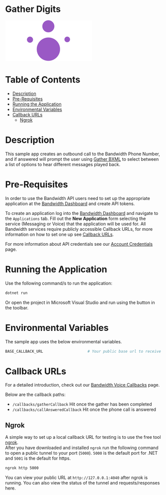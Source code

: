 # Gather Digits

<a href="https://dev.bandwidth.com/docs/voice/quickStart">
  <img src="./icon-voice.svg" title="Voice Quick Start Guide" alt="Voice Quick Start Guide"/></p>
</a>

 # Table of Contents

* [Description](#description)
* [Pre-Requisites](#pre-requisites)
* [Running the Application](#running-the-application)
* [Environmental Variables](#environmental-variables)
* [Callback URLs](#callback-urls)
  * [Ngrok](#ngrok)

# Description

This sample app creates an outbound call to the Bandwidth Phone Number, and if answered will prompt the user using [Gather BXML](https://dev.bandwidth.com/docs/voice/bxml/gather) to select between a list of options to hear different messages played back.

# Pre-Requisites

In order to use the Bandwidth API users need to set up the appropriate application at the [Bandwidth Dashboard](https://dashboard.bandwidth.com/) and create API tokens.

To create an application log into the [Bandwidth Dashboard](https://dashboard.bandwidth.com/) and navigate to the `Applications` tab.  Fill out the **New Application** form selecting the service (Messaging or Voice) that the application will be used for.  All Bandwidth services require publicly accessible Callback URLs, for more information on how to set one up see [Callback URLs](#callback-urls).

For more information about API credentials see our [Account Credentials](https://dev.bandwidth.com/docs/account/credentials) page.
 
# Running the Application

Use the following command/s to run the application:

```sh
dotnet run
```

Or open the project in Microsoft Visual Studio and run using the button in the toolbar.

# Environmental Variables

The sample app uses the below environmental variables.

```sh
BASE_CALLBACK_URL                    # Your public base url to receive Bandwidth Webhooks. No trailing '/'
```

# Callback URLs

For a detailed introduction, check out our [Bandwidth Voice Callbacks](https://dev.bandwidth.com/docs/voice/webhooks) page.

Below are the callback paths:
* `/callbacks/gatherCallback` Hit once the gather has been completed
* `/callbacks/callAnsweredCallback` Hit once the phone call is answered

## Ngrok

A simple way to set up a local callback URL for testing is to use the free tool [ngrok](https://ngrok.com/).  
After you have downloaded and installed `ngrok` run the following command to open a public tunnel to your port (`5000`).
`5000` is the default port for .NET and `5001` is the default for https.

```cmd
ngrok http 5000
```

You can view your public URL at `http://127.0.0.1:4040` after ngrok is running.  You can also view the status of the tunnel and requests/responses here.
